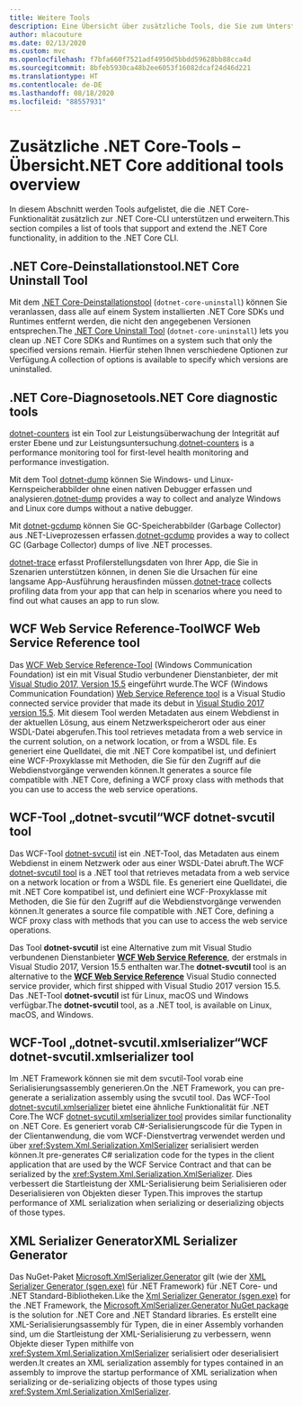 ```yaml
---
title: Weitere Tools
description: Eine Übersicht über zusätzliche Tools, die Sie zum Unterstützen und Erweitern der .NET Core-Funktionalität installieren können.
author: mlacouture
ms.date: 02/13/2020
ms.custom: mvc
ms.openlocfilehash: f7bfa660f7521adf4950d5bbdd59628bb88cca4d
ms.sourcegitcommit: 8bfeb5930ca48b2ee6053f16082dcaf24d46d221
ms.translationtype: HT
ms.contentlocale: de-DE
ms.lasthandoff: 08/18/2020
ms.locfileid: "88557931"
---
```

# <a name="net-core-additional-tools-overview"></a><span data-ttu-id="d6a09-103">Zusätzliche .NET Core-Tools – Übersicht</span><span class="sxs-lookup"><span data-stu-id="d6a09-103">.NET Core additional tools overview</span></span>

<span data-ttu-id="d6a09-104">In diesem Abschnitt werden Tools aufgelistet, die die .NET Core-Funktionalität zusätzlich zur .NET Core-CLI unterstützen und erweitern.</span><span class="sxs-lookup"><span data-stu-id="d6a09-104">This section compiles a list of tools that support and extend the .NET Core functionality, in addition to the .NET Core CLI.</span></span>

## <a name="net-core-uninstall-tool"></a><span data-ttu-id="d6a09-105">.NET Core-Deinstallationstool</span><span class="sxs-lookup"><span data-stu-id="d6a09-105">.NET Core Uninstall Tool</span></span>

<span data-ttu-id="d6a09-106">Mit dem [.NET Core-Deinstallationstool](https://github.com/dotnet/cli-lab/releases) (`dotnet-core-uninstall`) können Sie veranlassen, dass alle auf einem System installierten .NET Core SDKs und Runtimes entfernt werden, die nicht den angegebenen Versionen entsprechen.</span><span class="sxs-lookup"><span data-stu-id="d6a09-106">The [.NET Core Uninstall Tool](https://github.com/dotnet/cli-lab/releases) (`dotnet-core-uninstall`) lets you clean up .NET Core SDKs and Runtimes on a system such that only the specified versions remain.</span></span> <span data-ttu-id="d6a09-107">Hierfür stehen Ihnen verschiedene Optionen zur Verfügung.</span><span class="sxs-lookup"><span data-stu-id="d6a09-107">A collection of options is available to specify which versions are uninstalled.</span></span>

## <a name="net-core-diagnostic-tools"></a><span data-ttu-id="d6a09-108">.NET Core-Diagnosetools</span><span class="sxs-lookup"><span data-stu-id="d6a09-108">.NET Core diagnostic tools</span></span>

<span data-ttu-id="d6a09-109">[dotnet-counters](../diagnostics/dotnet-counters.md) ist ein Tool zur Leistungsüberwachung der Integrität auf erster Ebene und zur Leistungsuntersuchung.</span><span class="sxs-lookup"><span data-stu-id="d6a09-109">[dotnet-counters](../diagnostics/dotnet-counters.md) is a performance monitoring tool for first-level health monitoring and performance investigation.</span></span>

<span data-ttu-id="d6a09-110">Mit dem Tool [dotnet-dump](../diagnostics/dotnet-dump.md) können Sie Windows- und Linux-Kernspeicherabbilder ohne einen nativen Debugger erfassen und analysieren.</span><span class="sxs-lookup"><span data-stu-id="d6a09-110">[dotnet-dump](../diagnostics/dotnet-dump.md) provides a way to collect and analyze Windows and Linux core dumps without a native debugger.</span></span>

<span data-ttu-id="d6a09-111">Mit [dotnet-gcdump](../diagnostics/dotnet-gcdump.md) können Sie GC-Speicherabbilder (Garbage Collector) aus .NET-Liveprozessen erfassen.</span><span class="sxs-lookup"><span data-stu-id="d6a09-111">[dotnet-gcdump](../diagnostics/dotnet-gcdump.md) provides a way to collect GC (Garbage Collector) dumps of live .NET processes.</span></span>

<span data-ttu-id="d6a09-112">[dotnet-trace](../diagnostics/dotnet-trace.md) erfasst Profilerstellungsdaten von Ihrer App, die Sie in Szenarien unterstützen können, in denen Sie die Ursachen für eine langsame App-Ausführung herausfinden müssen.</span><span class="sxs-lookup"><span data-stu-id="d6a09-112">[dotnet-trace](../diagnostics/dotnet-trace.md) collects profiling data from your app that can help in scenarios where you need to find out what causes an app to run slow.</span></span>

## <a name="wcf-web-service-reference-tool"></a><span data-ttu-id="d6a09-113">WCF Web Service Reference-Tool</span><span class="sxs-lookup"><span data-stu-id="d6a09-113">WCF Web Service Reference tool</span></span>

<span data-ttu-id="d6a09-114">Das [WCF Web Service Reference-Tool](wcf-web-service-reference-guide.md) (Windows Communication Foundation) ist ein mit Visual Studio verbundener Dienstanbieter, der mit [Visual Studio 2017, Version 15.5](/visualstudio/releasenotes/vs2017-relnotes-v15.5#WCFTools) eingeführt wurde.</span><span class="sxs-lookup"><span data-stu-id="d6a09-114">The WCF (Windows Communication Foundation) [Web Service Reference tool](wcf-web-service-reference-guide.md) is a Visual Studio connected service provider that made its debut in [Visual Studio 2017 version 15.5](/visualstudio/releasenotes/vs2017-relnotes-v15.5#WCFTools).</span></span> <span data-ttu-id="d6a09-115">Mit diesem Tool werden Metadaten aus einem Webdienst in der aktuellen Lösung, aus einem Netzwerkspeicherort oder aus einer WSDL-Datei abgerufen.</span><span class="sxs-lookup"><span data-stu-id="d6a09-115">This tool retrieves metadata from a web service in the current solution, on a network location, or from a WSDL file.</span></span> <span data-ttu-id="d6a09-116">Es generiert eine Quelldatei, die mit .NET Core kompatibel ist, und definiert eine WCF-Proxyklasse mit Methoden, die Sie für den Zugriff auf die Webdienstvorgänge verwenden können.</span><span class="sxs-lookup"><span data-stu-id="d6a09-116">It generates a source file compatible with .NET Core, defining a WCF proxy class with methods that you can use to access the web service operations.</span></span>

## <a name="wcf-dotnet-svcutil-tool"></a><span data-ttu-id="d6a09-117">WCF-Tool „dotnet-svcutil“</span><span class="sxs-lookup"><span data-stu-id="d6a09-117">WCF dotnet-svcutil tool</span></span>

<span data-ttu-id="d6a09-118">Das WCF-Tool [dotnet-svcutil](dotnet-svcutil-guide.md) ist ein .NET-Tool, das Metadaten aus einem Webdienst in einem Netzwerk oder aus einer WSDL-Datei abruft.</span><span class="sxs-lookup"><span data-stu-id="d6a09-118">The WCF [dotnet-svcutil tool](dotnet-svcutil-guide.md) is a .NET tool that retrieves metadata from a web service on a network location or from a WSDL file.</span></span> <span data-ttu-id="d6a09-119">Es generiert eine Quelldatei, die mit .NET Core kompatibel ist, und definiert eine WCF-Proxyklasse mit Methoden, die Sie für den Zugriff auf die Webdienstvorgänge verwenden können.</span><span class="sxs-lookup"><span data-stu-id="d6a09-119">It generates a source file compatible with .NET Core, defining a WCF proxy class with methods that you can use to access the web service operations.</span></span>

<span data-ttu-id="d6a09-120">Das Tool **dotnet-svcutil** ist eine Alternative zum mit Visual Studio verbundenen Dienstanbieter [**WCF Web Service Reference**](wcf-web-service-reference-guide.md), der erstmals in Visual Studio 2017, Version 15.5 enthalten war.</span><span class="sxs-lookup"><span data-stu-id="d6a09-120">The **dotnet-svcutil** tool is an alternative to the [**WCF Web Service Reference**](wcf-web-service-reference-guide.md) Visual Studio connected service provider, which first shipped with Visual Studio 2017 version 15.5.</span></span> <span data-ttu-id="d6a09-121">Das .NET-Tool **dotnet-svcutil** ist für Linux, macOS und Windows verfügbar.</span><span class="sxs-lookup"><span data-stu-id="d6a09-121">The **dotnet-svcutil** tool, as a .NET tool, is available on Linux, macOS, and Windows.</span></span>

## <a name="wcf-dotnet-svcutilxmlserializer-tool"></a><span data-ttu-id="d6a09-122">WCF-Tool „dotnet-svcutil.xmlserializer“</span><span class="sxs-lookup"><span data-stu-id="d6a09-122">WCF dotnet-svcutil.xmlserializer tool</span></span>

<span data-ttu-id="d6a09-123">Im .NET Framework können sie mit dem svcutil-Tool vorab eine Serialisierungsassembly generieren.</span><span class="sxs-lookup"><span data-stu-id="d6a09-123">On the .NET Framework, you can pre-generate a serialization assembly using the svcutil tool.</span></span> <span data-ttu-id="d6a09-124">Das WCF-Tool [dotnet-svcutil.xmlserializer](dotnet-svcutil.xmlserializer-guide.md) bietet eine ähnliche Funktionalität für .NET Core.</span><span class="sxs-lookup"><span data-stu-id="d6a09-124">The WCF [dotnet-svcutil.xmlserializer tool](dotnet-svcutil.xmlserializer-guide.md) provides similar functionality on .NET Core.</span></span> <span data-ttu-id="d6a09-125">Es generiert vorab C#-Serialisierungscode für die Typen in der Clientanwendung, die vom WCF-Dienstvertrag verwendet werden und über <xref:System.Xml.Serialization.XmlSerializer> serialisiert werden können.</span><span class="sxs-lookup"><span data-stu-id="d6a09-125">It pre-generates C# serialization code for the types in the client application that are used by the WCF Service Contract and that can be serialized by the <xref:System.Xml.Serialization.XmlSerializer>.</span></span> <span data-ttu-id="d6a09-126">Dies verbessert die Startleistung der XML-Serialisierung beim Serialisieren oder Deserialisieren von Objekten dieser Typen.</span><span class="sxs-lookup"><span data-stu-id="d6a09-126">This improves the startup performance of XML serialization when serializing or deserializing objects of those types.</span></span>

## <a name="xml-serializer-generator"></a><span data-ttu-id="d6a09-127">XML Serializer Generator</span><span class="sxs-lookup"><span data-stu-id="d6a09-127">XML Serializer Generator</span></span>

<span data-ttu-id="d6a09-128">Das NuGet-Paket [Microsoft.XmlSerializer.Generator](https://www.nuget.org/packages/Microsoft.XmlSerializer.Generator) gilt (wie der [XML Serializer Generator (sgen.exe)](../../standard/serialization/xml-serializer-generator-tool-sgen-exe.md) für .NET Framework) für .NET Core- und .NET Standard-Bibliotheken.</span><span class="sxs-lookup"><span data-stu-id="d6a09-128">Like the [Xml Serializer Generator (sgen.exe)](../../standard/serialization/xml-serializer-generator-tool-sgen-exe.md) for the .NET Framework, the [Microsoft.XmlSerializer.Generator NuGet package](https://www.nuget.org/packages/Microsoft.XmlSerializer.Generator) is the solution for .NET Core and .NET Standard libraries.</span></span> <span data-ttu-id="d6a09-129">Es erstellt eine XML-Serialisierungsassembly für Typen, die in einer Assembly vorhanden sind, um die Startleistung der XML-Serialisierung zu verbessern, wenn Objekte dieser Typen mithilfe von <xref:System.Xml.Serialization.XmlSerializer> serialisiert oder deserialisiert werden.</span><span class="sxs-lookup"><span data-stu-id="d6a09-129">It creates an XML serialization assembly for types contained in an assembly to improve the startup performance of XML serialization when serializing or de-serializing objects of those types using <xref:System.Xml.Serialization.XmlSerializer>.</span></span>
